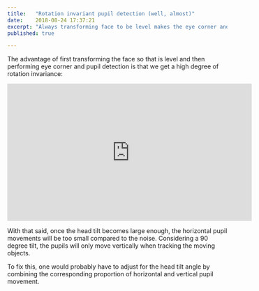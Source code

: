```yaml
---
title:   "Rotation invariant pupil detection (well, almost)"
date:    2018-08-24 17:37:21
excerpt: "Always transforming face to be level makes the eye corner and pupil detection rotation invariant. At least until the head tilt becomes too large."
published: true

---
```

The advantage of first transforming the face so that is level and then
performing eye corner and pupil detection is that we get a high degree of
rotation invariance:

<iframe width="560" height="315"
src="https://www.youtube.com/embed/6lGbhUPvzYo" frameborder="0"
allow="autoplay; encrypted-media" allowfullscreen></iframe>

With that said, once the head tilt becomes large enough, the horizontal pupil
movements will be too small compared to the noise. Considering a 90 degree
tilt, the pupils will only move vertically when tracking the moving objects.

To fix this, one would probably have to adjust for the head tilt angle by
combining the corresponding proportion of horizontal and vertical pupil
movement.
